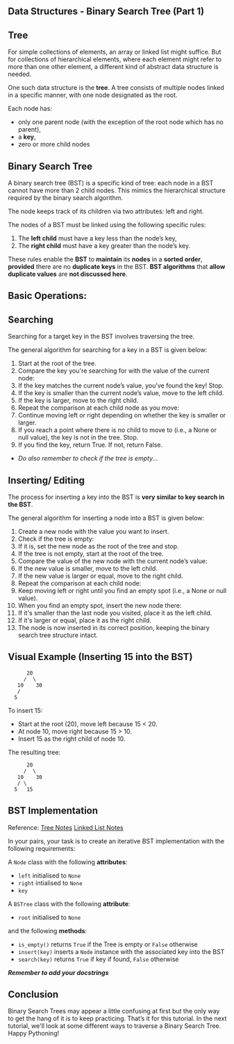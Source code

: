 ## Data Structures - Binary Search Tree (Part 1)

## Tree

For simple collections of elements, an array or linked list might suffice. But for collections of hierarchical elements, where each element might refer to more than one other element, a different kind of abstract data structure is needed.

One such data structure is the **tree**. A tree consists of multiple nodes linked in a specific manner, with one node designated as the root.

Each node has:

- only one parent node (with the exception of the root node which has no parent),
- a **key**,
- zero or more child nodes

## Binary Search Tree
A binary search tree (BST) is a specific kind of tree: each node in a BST cannot have more than 2 child nodes. This mimics the hierarchical structure required by the binary search algorithm.

The node keeps track of its children via two attributes: left and right.

The nodes of a BST must be linked using the following specific rules:
1. The **left child** must have a key less than the node’s key,
2. The **right child** must have a key greater than the node’s key.

These rules enable the **BST** to **maintain** its **nodes** in a **sorted order**, **provided** there are no **duplicate keys** in the BST. **BST algorithms** that **allow duplicate values** are **not discussed here**.

## Basic Operations:

## Searching
Searching for a target key in the BST involves traversing the tree.

The general algorithm for searching for a key in a BST is given below:

1. Start at the root of the tree.
2. Compare the key you're searching for with the value of the current node:
3. If the key matches the current node’s value, you’ve found the key! Stop.
4. If the key is smaller than the current node’s value, move to the left child.
5. If the key is larger, move to the right child.
6. Repeat the comparison at each child node as you move:
7. Continue moving left or right depending on whether the key is smaller or larger.
8. If you reach a point where there is no child to move to (i.e., a None or null value), the key is not in the tree. Stop.
9. If you find the key, return True. If not, return False.

* <i>Do also remember to check if the tree is empty...</i>

## Inserting/ Editing
The process for inserting a key into the BST is **very similar to key search in the BST**.

The general algorithm for inserting a node into a BST is given below:

1. Create a new node with the value you want to insert.
2. Check if the tree is empty:
3. If it is, set the new node as the root of the tree and stop.
4. If the tree is not empty, start at the root of the tree.
5. Compare the value of the new node with the current node’s value:
6. If the new value is smaller, move to the left child.
7. If the new value is larger or equal, move to the right child.
8. Repeat the comparison at each child node:
9. Keep moving left or right until you find an empty spot (i.e., a None or null value).
10. When you find an empty spot, insert the new node there:
11. If it's smaller than the last node you visited, place it as the left child.
12. If it's larger or equal, place it as the right child.
13. The node is now inserted in its correct position, keeping the binary search tree structure intact.

## Visual Example (Inserting 15 into the BST)
`      20`<br>
`     /  \`<br>
`   10    30`<br>
`   /`<br>
`  5`

To insert 15:
- Start at the root (20), move left because 15 < 20.  
- At node 10, move right because 15 > 10.  
- Insert 15 as the right child of node 10.

The resulting tree:

`      20`<br>
`     /  \`<br>
`   10    30`<br>
`   / \`<br>
`  5   15`

## BST Implementation

Reference:
[Tree Notes](https://docs.google.com/document/d/1vmMKC6qzvKVJg3-SRSzbivBvTvgjXi1BhjuMVsjlHKI/edit#heading=h.lk2evne25w9)
[Linked List Notes](https://docs.google.com/document/d/1d5DVPfbw_o475AmZ9n13ORy9fd8dBynkVbkVRthhms8/edit#heading=h.mejovh4ux3)

In your pairs, your task is to create an iterative BST implementation with the following requirements:

A `Node` class with the following **attributes**:
- `left` initialised to `None`
- `right` intialised to `None`
- `key`

A `BSTree` class with the following **attribute**:
- `root` initialised to `None`

and the following **methods**:
- `is_empty()` returns `True` if the Tree is empty or `False` otherwise 
- `insert(key)` inserts a `Node` instance with the associated key into the BST
- `search(key)` returns `True` if key if found, `False` otherwise

<i>**Remember to add your docstrings**</i>

## Conclusion
Binary Search Trees may appear a little confusing at first but the only way to get the hang of it is to keep practicing. That’s it for this tutorial. In the next tutorial, we'll look at some different ways to traverse a Binary Search Tree. Happy Pythoning!